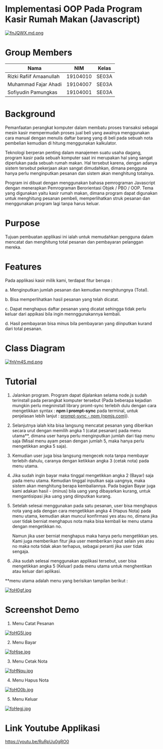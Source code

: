 # Implementasi OOP Pada Program Kasir Rumah Makan (Javascript)
[![fnJQWX.md.png](https://iili.io/fnJQWX.md.png)](https://freeimage.host/i/fnJQWX)


# Group Members
| Nama | NIM | Kelas |
| -- | -- | -- |
| Rizki Rafiif Amaanullah | 19104010 | SE03A |
| Muhammad Fajar Ahadi | 19104007 | SE03A |
| Sofiyudin Pamungkas | 19104001 | SE03A |



# Background
Pemanfaatan perangkat komputer dalam membatu proses transaksi sebagai mesin kasir mempermudah proses jual beli yang awalnya menggunakan cara manual dengan menulis daftar barang yang di beli pada sebuah nota pembelian kemudian di hitung menggunakan kalkulator. 

Teknologi berperan penting dalam manajemen suatu usaha dagang, program kasir pada sebuah komputer saat ini merupakan hal yang sangat diperlukan pada sebuah rumah makan. Hal tersebut karena, dengan adanya sistem tersebut pekerjaan akan sangat dimudahkan, dimana pengguna hanya perlu menginputkan pesanan dan sistem akan menghitung totalnya.

Program ini dibuat dengan menggunakan bahasa pemrograman Javascript dengan menerapkan Pemrograman Berorientasi Objek / PBO / OOP. Tema yang digunakan yaitu kasir rumah makan, dimana program dapat digunakan untuk menghitung pesanan pembeli, memperlihatkan struk pesanan dan menggunakan program lagi tanpa harus keluar.



# Purpose
Tujuan pembuatan applikasi ini ialah untuk memudahkan pengguna dalam mencatat dan menghitung total pesanan dan pembayaran pelanggan mereka.



# Features
Pada applikasi kasir milik kami, terdapat fitur berupa : 

a.	Menginputkan jumlah pesanan dan kemudian menghitungnya (Total).

b.	Bisa memperlihatkan hasil pesanan yang telah dicatat.

c.	Dapat menghapus daftar pesanan yang dicatat sehingga tidak perlu keluar dari appikasi bila ingin mennggunakannya kembali.

d.	Hasil pembayaran bisa minus bila pembayaran yang diinputkan kurand dari total pesanan.




# Class Diagram
[![fnVm4S.md.png](https://iili.io/fnVm4S.md.png)](https://freeimage.host/i/fnVm4S)


# Tutorial
1. Jalankan program. Program dapat dijalankan selama node.js sudah terinstall pada perangkat komputer tersebut (Pada beberapa kejadian mungkin perlu megninstall library promt-sync terlebih dulu dengan cara mengetikkan syntax :
	**npm i prompt-sync**
	pada terminal, untuk penjelasan lebih lanjut : [prompt-sync - npm (npmjs.com)](https://www.npmjs.com/package/prompt-sync)).
2. Selanjutnya ialah kita bisa langsung mencatat pesanan yang diberikan secara urut dengan memilih angka 1 (catat pesanan) pada menu utama**, dimana user hanya perlu menginputkan jumlah dari tiap menu saja (Misal menu ayam pesan dengan jumlah 5, maka hanya perlu mengetikkan angka 5 saja).
3. Kemudian user juga bisa langsung mengecek nota tanpa membayar terlebih dahulu, caranya dengan ketikkan angka 3 (cetak nota) pada menu utama.
4. Jika sudah ingin bayar maka tinggal mengetikkan angka 2 (Bayar) saja pada menu utama. Kemudian tinggal inputkan saja uangnya, maka sistem akan menghitung berapa kembaliannya. Pada bagian Bayar juga kami adakan hasil - (minus) bila uang yang dibayarkan kurang, untuk mengantisipasi jika uang yang diinputkan kurang.
5. Setelah selesai menggunakan pada satu pesanan, user bisa menghapus nota yang ada dengan cara mengetikkan angka 4 (Hapus Nota) pada menu utama, kemudian akan muncul konfirmasi yes atau no, dimana jika user tidak berniat menghapus nota maka bisa kembali ke menu utama dengan mengetikkan no. 
	
	Namun jika user berniat menghapus maka hanya perlu mengetikkan yes. Kami juga memberikan fitur jika user memberikan input selain yes atau no maka nota tidak akan terhapus, sebagai peranti jika user tidak sengaja.
6. Jika sudah selesai menggunakan applikasi tersebut, user bisa mengetikkan angka 5 (Keluar) pada menu utama untuk menghentikan atau keluar dari aplikasi.

**menu utama adalah menu yang berisikan tampilan berikut :

[![foH0gf.jpg](https://iili.io/foH0gf.jpg)](https://freeimage.host/)

# Screenshot Demo
1. Menu Catat Pesanan
	
  [![foHG5l.jpg](https://iili.io/foHG5l.jpg)](https://freeimage.host/)
  
2. Menu Bayar
	
  [![foHjse.jpg](https://iili.io/foHjse.jpg)](https://freeimage.host/)
  
3. Menu Cetak Nota
	
  [![foHNqu.jpg](https://iili.io/foHNqu.jpg)](https://freeimage.host/)
  
4. Menu Hapus Nota
	
  [![foHO0b.jpg](https://iili.io/foHO0b.jpg)](https://freeimage.host/)
  
5. Menu Keluar
	
  [![foHegj.jpg](https://iili.io/foHegj.jpg)](https://freeimage.host/)
  

# Link Youtube Applikasi
https://youtu.be/RuRpUu0gRO0
